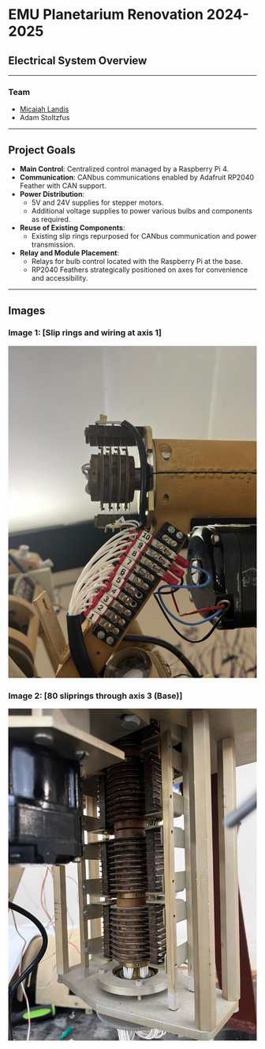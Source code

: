 # EMU Planetarium Renovation 2024-2025
## Electrical System Overview

---

### Team
- [Micaiah Landis](http://micaiahlandis.com)
- Adam Stoltzfus

---

## Project Goals

- **Main Control**: Centralized control managed by a Raspberry Pi 4.
- **Communication**: CANbus communications enabled by Adafruit RP2040 Feather with CAN support.
- **Power Distribution**:
  - 5V and 24V supplies for stepper motors.
  - Additional voltage supplies to power various bulbs and components as required.
- **Reuse of Existing Components**:
  - Existing slip rings repurposed for CANbus communication and power transmission.
- **Relay and Module Placement**:
  - Relays for bulb control located with the Raspberry Pi at the base.
  - RP2040 Feathers strategically positioned on axes for convenience and accessibility.

---

## Images

### Image 1: [Slip rings and wiring at axis 1]
![Image 1](https://github.com/MicaiahLandis/EMU_Planetarium/blob/main/Mechanical/Electrical/Sliprings_electrical.jpg)

### Image 2: [80 sliprings through axis 3 (Base)]
![Image 2](https://github.com/MicaiahLandis/EMU_Planetarium/blob/main/Mechanical/Electrical/sliprings1.jpg)

